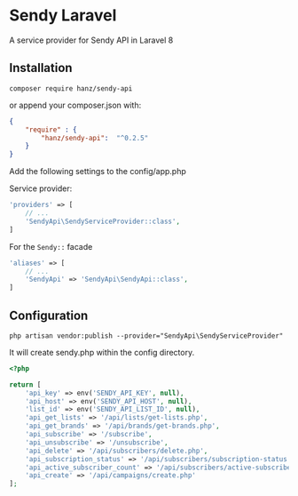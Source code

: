 # Sendy Laravel
 A service provider for Sendy API in Laravel 8

## Installation
```shell
composer require hanz/sendy-api
```
or append your composer.json with:

```json
{
    "require" : {
        "hanz/sendy-api":  "^0.2.5"
    }
}
```
Add the following settings to the config/app.php

Service provider:

```php
'providers' => [
    // ...
    'SendyApi\SendyServiceProvider::class',
]
```

For the `Sendy::` facade

```php
'aliases' => [
    // ...
    'SendyApi' => 'SendyApi\SendyApi::class',
]
```

## Configuration
```shell
php artisan vendor:publish --provider="SendyApi\SendyServiceProvider"
```

It will create sendy.php within the config directory.

```php
<?php

return [
    'api_key' => env('SENDY_API_KEY', null),
    'api_host' => env('SENDY_API_HOST', null),
    'list_id' => env('SENDY_API_LIST_ID', null),
    'api_get_lists' => '/api/lists/get-lists.php',
    'api_get_brands' => '/api/brands/get-brands.php',
    'api_subscribe' => '/subscribe',
    'api_unsubscribe' => '/unsubscribe',
    'api_delete' => '/api/subscribers/delete.php',
    'api_subscription_status' => '/api/subscribers/subscription-status.php',
    'api_active_subscriber_count' => '/api/subscribers/active-subscriber-count.php',
    'api_create' => '/api/campaigns/create.php'
];
```
